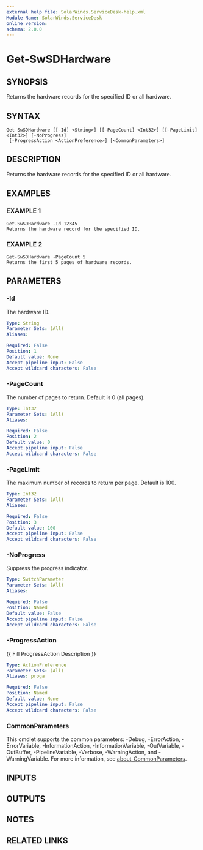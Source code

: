 ```yaml
---
external help file: SolarWinds.ServiceDesk-help.xml
Module Name: SolarWinds.ServiceDesk
online version:
schema: 2.0.0
---
```


# Get-SwSDHardware

## SYNOPSIS
Returns the hardware records for the specified ID or all hardware.

## SYNTAX

```
Get-SwSDHardware [[-Id] <String>] [[-PageCount] <Int32>] [[-PageLimit] <Int32>] [-NoProgress]
 [-ProgressAction <ActionPreference>] [<CommonParameters>]
```

## DESCRIPTION
Returns the hardware records for the specified ID or all hardware.

## EXAMPLES

### EXAMPLE 1
```
Get-SwSDHardware -Id 12345
Returns the hardware record for the specified ID.
```

### EXAMPLE 2
```
Get-SwSDHardware -PageCount 5
Returns the first 5 pages of hardware records.
```

## PARAMETERS

### -Id
The hardware ID.

```yaml
Type: String
Parameter Sets: (All)
Aliases:

Required: False
Position: 1
Default value: None
Accept pipeline input: False
Accept wildcard characters: False
```

### -PageCount
The number of pages to return.
Default is 0 (all pages).

```yaml
Type: Int32
Parameter Sets: (All)
Aliases:

Required: False
Position: 2
Default value: 0
Accept pipeline input: False
Accept wildcard characters: False
```

### -PageLimit
The maximum number of records to return per page.
Default is 100.

```yaml
Type: Int32
Parameter Sets: (All)
Aliases:

Required: False
Position: 3
Default value: 100
Accept pipeline input: False
Accept wildcard characters: False
```

### -NoProgress
Suppress the progress indicator.

```yaml
Type: SwitchParameter
Parameter Sets: (All)
Aliases:

Required: False
Position: Named
Default value: False
Accept pipeline input: False
Accept wildcard characters: False
```

### -ProgressAction
{{ Fill ProgressAction Description }}

```yaml
Type: ActionPreference
Parameter Sets: (All)
Aliases: proga

Required: False
Position: Named
Default value: None
Accept pipeline input: False
Accept wildcard characters: False
```

### CommonParameters
This cmdlet supports the common parameters: -Debug, -ErrorAction, -ErrorVariable, -InformationAction, -InformationVariable, -OutVariable, -OutBuffer, -PipelineVariable, -Verbose, -WarningAction, and -WarningVariable. For more information, see [about_CommonParameters](http://go.microsoft.com/fwlink/?LinkID=113216).

## INPUTS

## OUTPUTS

## NOTES

## RELATED LINKS
